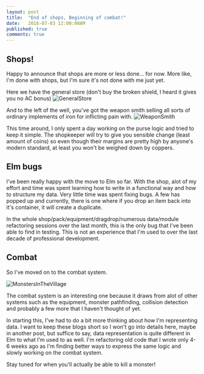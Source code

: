 ```yaml
---
layout: post
title:  "End of shops, Beginning of combat!"
date:   2016-07-03 12:00:00AM
published: true
comments: true
---
```


## Shops!

Happy to announce that shops are more or less done... for now. More like, I'm done with shops, but I'm sure it's not done with me just yet.

Here we have the general store (don't buy the broken shield, I heard it gives you no AC bonus)
![GeneralStore](/cotwmtor/images/generalstore.png)

And to the left of the well, you've got the weapon smith selling all sorts of ordinary implements of iron for inflicting pain with.
![WeaponSmith](/cotwmtor/images/weaponsmith.png)

This time around, I only spent a day working on the purse logic and tried to keep it simple. The shopkeeper will try to give you sensible change (least amount of coins) so even though their margins are pretty high by anyone's modern standard, at least you won't be weighed down by coppers.

## Elm bugs

I've been really happy with the move to Elm so far. With the shop, alot of my effort and time was spent learning how to write in a functional way and how to structure my data. Very little time was spent fixing bugs. A few has popped up and currently, there is one where if you drop an item back into it's container, it will create a duplicate. 

In the whole shop/pack/equipment/dragdrop/numerous data/module refactoring sessions over the last month, this is the only bug that I've been able to find in testing. This is not an experience that I'm used to over the last decade of professional development. 

## Combat

So I've moved on to the combat system.

![MonstersInTheVillage](/cotwmtor/images/monsterinvillage.png)

The combat system is an interesting one because it draws from alot of other systems such as the equipment, monster pathfinding, collision detection and probably a few more that I haven't thought of yet.

In starting this, I've had to do a bit more thinking about how I'm representing data. I want to keep these blogs short so I won't go into details here, maybe in another post, but suffice to say, data representation is quite different in Elm to what I'm used to as well. I'm refactoring old code that I wrote only 4-6 weeks ago as I'm finding better ways to express the same logic and slowly working on the combat system.

Stay tuned for when you'll actually be able to kill a monster!
